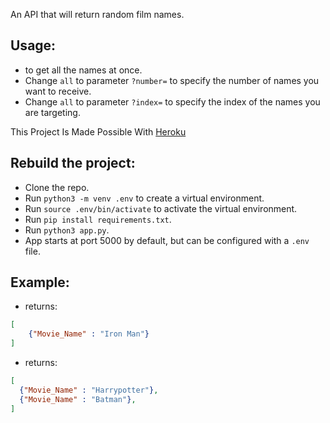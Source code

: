 An API that will return random film  names.


## Usage:

+  to get all the names at once.
+ Change `all` to parameter `?number=` to specify the number of names you want to receive.
+ Change `all` to parameter `?index=` to specify the index of the names you are targeting.

This Project Is Made Possible With [Heroku](https://dashboard.heroku.com/)

## Rebuild the project:
+ Clone the repo.
+ Run `python3 -m venv .env` to create a virtual environment.
+ Run `source .env/bin/activate` to activate the virtual environment.
+ Run `pip install requirements.txt`.
+ Run `python3 app.py`.
+ App starts at port 5000 by default, but can be configured with a `.env` file. 

## Example:
+  returns:
```JSON
[
    {"Movie_Name" : "Iron Man"}
]
```

+  returns:
```JSON
[
  {"Movie_Name" : "Harrypotter"},
  {"Movie_Name" : "Batman"},
]
```

